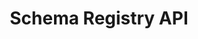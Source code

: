 ---
title: Schema Registry API
description: Manage Experience Data Model (XDM) schemas.
frameSrc: /swagger-ui/index.html  
--- 